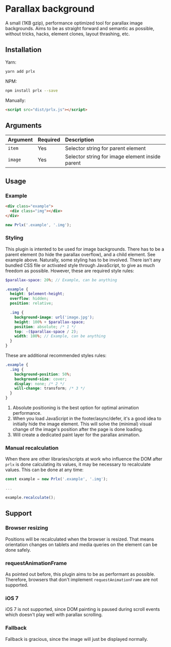# Parallax background

A small (1KB gzip), performance optimized tool for parallax image backgrounds. Aims to be as straight forward and semantic as possible, without tricks, hacks, element clones, layout thrashing, etc.

## Installation

Yarn:

```sh
yarn add prlx
```

NPM:

```sh
npm install prlx --save
```

Manually:

```html
<script src="dist/prlx.js"></script>
```

## Arguments

| Argument | Required | Description |
| :--- | :--- | :--- |
| `item` | Yes | Selector string for parent element
| `image` | Yes | Selector string for image element inside parent

## Usage

### Example

```html
<div class="example">
  <div class="img"></div>
</div>
```

```js
new Prlx('.example', '.img');
```

### Styling

This plugin is intented to be used for image backgrounds. There has to be a parent element (to hide the parallax overflow), and a child element. See example above. Naturally, some styling has to be involved. There isn't any bundled CSS file or activated style through JavaScript, to give as much freedom as possible. However, these are required style rules:

```scss
$parallax-space: 20%; // Example, can be anything

.example {
  height: $element-height;
  overflow: hidden;
  position: relative;

  .img {
  	background-image: url('image.jpg');
    height: 100% + $parallax-space;
    position: absolute; /* 1 */
    top: -($parallax-space / 2);
    width: 100%; // Example, can be anything
  }
}
```

These are additional recommended styles rules:

```scss
.example {
  .img {
    background-position: 50%;
    background-size: cover;
    display: none; /* 2 */
    will-change: transform; /* 3 */
  }
}
```

1. Absolute positioning is the best option for optimal animation performance.
2. When you load JavaScript in the footer/async/defer, it's a good idea to initially hide the image element. This will solve the (minimal) visual change of the image's position after the page is done loading.
3. Will create a dedicated paint layer for the parallax animation.

### Manual recalculation

When there are other libraries/scripts at work who influence the DOM after `prlx` is done calculating its values, it may be necessary to recalculate values. This can be done at any time:

```js
const example = new Prlx('.example', '.img');

...

example.recalculate();
```

## Support

### Browser resizing

Positions will be recalculated when the browser is resized. That means orientation changes on tablets and media queries on the element can be done safely.

### requestAnimationFrame

As pointed out before, this plugin aims to be as performant as possible. Therefore, browsers that don't implement `requestAnimationFrame` are not supported.

### iOS 7

iOS 7 is not supported, since DOM painting is paused during scroll events which doesn't play well with parallax scrolling.

### Fallback

Fallback is gracious, since the image will just be displayed normally.
